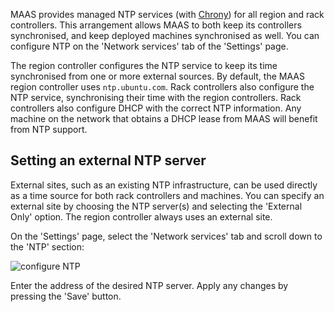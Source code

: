 MAAS provides managed NTP services (with [Chrony](https://chrony.tuxfamily.org/)) for all region and rack controllers. This arrangement allows MAAS to both keep its controllers synchronised, and keep deployed machines synchronised as well. You can configure NTP on the 'Network services' tab of the 'Settings' page.

The region controller configures the NTP service to keep its time synchronised from one or more external sources. By default, the MAAS region controller uses `ntp.ubuntu.com`. Rack controllers also configure the NTP service, synchronising their time with the region controllers.  Rack controllers also configure DHCP with the correct NTP information. Any machine on the network that obtains a DHCP lease from MAAS will benefit from NTP support.

<h2 id="heading--setting-ntp-server">Setting an external NTP server</h2>

External sites, such as an existing NTP infrastructure, can be used directly as a time source for both rack controllers and machines. You can specify an external site by choosing the NTP server(s) and selecting the 'External Only' option. The region controller always uses an external site.

On the 'Settings' page, select the 'Network services' tab and scroll down to the 'NTP' section:

![configure NTP](https://assets.ubuntu.com/v1/69180b4a-installconfig-network-ntp__2.6-configure-ntp.png)

Enter the address of the desired NTP server. Apply any changes by pressing the 'Save' button.

<!-- LINKS -->